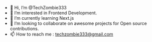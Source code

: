 - 👋 Hi, I’m @TechZombie333
- 👀 I’m interested in Frontend Development.
- 🌱 I’m currently learning Next.js
- 💞️ I’m looking to collaborate on awesome projects for Open source contributions.
- 📫 How to reach me : techzombie333@gmail.com

<!---
TechZombie333/TechZombie333 is a ✨ special ✨ repository because its `README.md` (this file) appears on your GitHub profile.
You can click the Preview link to take a look at your changes.
--->
